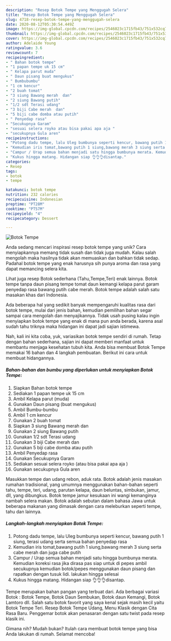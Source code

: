 ```yaml
---
description: "Resep Botok Tempe yang Menggugah Selera"
title: "Resep Botok Tempe yang Menggugah Selera"
slug: 4718-resep-botok-tempe-yang-menggugah-selera
date: 2020-08-12T05:30:54.449Z
image: https://img-global.cpcdn.com/recipes/2546023c1715fb43/751x532cq70/botok-tempe-foto-resep-utama.jpg
thumbnail: https://img-global.cpcdn.com/recipes/2546023c1715fb43/751x532cq70/botok-tempe-foto-resep-utama.jpg
cover: https://img-global.cpcdn.com/recipes/2546023c1715fb43/751x532cq70/botok-tempe-foto-resep-utama.jpg
author: Adelaide Young
ratingvalue: 3.6
reviewcount: 7
recipeingredient:
- " Bahan botok tempe"
- "1 papan tempe uk 15 cm"
- " Kelapa parut muda"
- " Daun pisang buat mengukus"
- " Bumbubumbu"
- "1 cm kencur"
- "2 buah tomat"
- "3 siung Bawang merah  dan"
- "2 siung Bawang putih"
- "1/2 sdt Terasi udang"
- "3 biji Cabe merah  dan"
- "5 biji cabe domba atau putih"
- " Penyedap rasa"
- "Secukupnya Garam"
- "sesuai selera royko atau bisa pakai apa aja "
- "secukupnya Gula aren"
recipeinstructions:
- "Potong dadu tempe, lalu Uleg bumbunya seperti kencur, bawang putih 1 siung, terasi udang serta semua bahan penyedap rasa"
- "Kemudian iris tomat,bawang putih 1 siung,bawang merah 3 siung serta cabe merah dan juga cabe putih"
- "Campur / Urap semua bahan menjadi satu hingga bumbunya merata. Kemudian koreksi rasa jika dirasa pas siap untuk di pepes ambil secukupnya kemudian botok/pepes menggunakan daun pisang dan rapatkan dengan tusuk lidi. lakukan hingga selesai"
- "Kukus hingga matang. Hidangan siap 👌👌👌disantap."
categories:
- Resep
tags:
- botok
- tempe

katakunci: botok tempe 
nutrition: 232 calories
recipecuisine: Indonesian
preptime: "PT28M"
cooktime: "PT57M"
recipeyield: "4"
recipecategory: Dessert

---
```



![Botok Tempe](https://img-global.cpcdn.com/recipes/2546023c1715fb43/751x532cq70/botok-tempe-foto-resep-utama.jpg)

Anda sedang mencari inspirasi resep botok tempe yang unik? Cara menyiapkannya memang tidak susah dan tidak juga mudah. Kalau salah mengolah maka hasilnya tidak akan memuaskan dan bahkan tidak sedap. Padahal botok tempe yang enak harusnya sih punya aroma dan rasa yang dapat memancing selera kita.

Lihat juga resep Botok sederhana (Tahu,Tempe,Teri) enak lainnya. Botok tempe tanpa daun pisang tempe tomat daun kemangi kelapa parut garam penyedap rasa bawang putih cabe merah. Botok tempe adalah salah satu masakan khas dari Indonesia.

Ada beberapa hal yang sedikit banyak mempengaruhi kualitas rasa dari botok tempe, mulai dari jenis bahan, kemudian pemilihan bahan segar sampai cara mengolah dan menyajikannya. Tidak usah pusing kalau ingin menyiapkan botok tempe yang enak di mana pun anda berada, karena asal sudah tahu triknya maka hidangan ini dapat jadi sajian istimewa.


Nah, kali ini kita coba, yuk, variasikan botok tempe sendiri di rumah. Tetap dengan bahan sederhana, sajian ini dapat memberi manfaat untuk membantu menjaga kesehatan tubuh kita. Anda bisa membuat Botok Tempe memakai 16 bahan dan 4 langkah pembuatan. Berikut ini cara untuk membuat hidangannya.

<!--inarticleads1-->

##### Bahan-bahan dan bumbu yang diperlukan untuk menyiapkan Botok Tempe:

1. Siapkan  Bahan botok tempe
1. Sediakan 1 papan tempe uk 15 cm
1. Ambil  Kelapa parut (muda)
1. Gunakan  Daun pisang (buat mengukus)
1. Ambil  Bumbu-bumbu
1. Ambil 1 cm kencur
1. Gunakan 2 buah tomat
1. Siapkan 3 siung Bawang merah  dan
1. Gunakan 2 siung Bawang putih
1. Gunakan 1/2 sdt Terasi udang
1. Gunakan 3 biji Cabe merah  dan
1. Gunakan 5 biji cabe domba atau putih
1. Ambil  Penyedap rasa
1. Gunakan Secukupnya Garam
1. Sediakan sesuai selera royko (atau bisa pakai apa aja )
1. Gunakan secukupnya Gula aren


Masukkan tempe dan udang rebon, aduk rata. Botok adalah jenis masakan rumahan tradisional, yang umumnya menggunakan bahan-bahan seperti tahu, tempe, teri, udang, parutan kelapa, daun beluntas, simbukan, jamur, dll, yang dibungkus. Botok tempe jamur kesukaan ini wangi kemanginya nambah selera makan. Botok adalah sebutan dalam bahasa Jawa untuk beberapa makanan yang dimasak dengan cara meleburkan seperti tempe, tahu dan lainnya. 

<!--inarticleads2-->

##### Langkah-langkah menyiapkan Botok Tempe:

1. Potong dadu tempe, lalu Uleg bumbunya seperti kencur, bawang putih 1 siung, terasi udang serta semua bahan penyedap rasa
1. Kemudian iris tomat,bawang putih 1 siung,bawang merah 3 siung serta cabe merah dan juga cabe putih
1. Campur / Urap semua bahan menjadi satu hingga bumbunya merata. Kemudian koreksi rasa jika dirasa pas siap untuk di pepes ambil secukupnya kemudian botok/pepes menggunakan daun pisang dan rapatkan dengan tusuk lidi. lakukan hingga selesai
1. Kukus hingga matang. Hidangan siap 👌👌👌disantap.


Tempe merupakan bahan pangan yang terbuat dari. Ada berbagai variasi Botok : Botok Tempe, Botok Daun Sembukan, Botok daun Kemangi, Botok Lamtoro dll. Salah satu botok favorit yang saya kenal sejak masih kecil yaitu Botok Tempe Teri. Resep Botok Tempe Udang, Menu Klasik dengan Cita Rasa Baru. Penggemar botok akan penasaran dengan satu twist pada resep klasik ini. 

Gimana nih? Mudah bukan? Itulah cara membuat botok tempe yang bisa Anda lakukan di rumah. Selamat mencoba!
